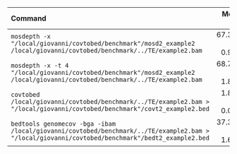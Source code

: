 | Command | Mean [s] | Min [s] | Max [s] | Relative |
|:---|---:|---:|---:|---:|
| `mosdepth -x "/local/giovanni/covtobed/benchmark"/mosd2_example2 /local/giovanni/covtobed/benchmark/../TE/example2.bam` | 67.378 ± 0.952 | 65.847 | 68.399 | 35.58 ± 0.64 |
| `mosdepth -x -t 4 "/local/giovanni/covtobed/benchmark"/mosd2_example2 /local/giovanni/covtobed/benchmark/../TE/example2.bam` | 68.747 ± 1.801 | 67.027 | 71.854 | 36.30 ± 1.03 |
| `covtobed /local/giovanni/covtobed/benchmark/../TE/example2.bam > "/local/giovanni/covtobed/benchmark"/covt2_example2.bed` | 1.894 ± 0.021 | 1.871 | 1.919 | 1.00 |
| `bedtools genomecov -bga -ibam /local/giovanni/covtobed/benchmark/../TE/example2.bam > "/local/giovanni/covtobed/benchmark"/bedt2_example2.bed` | 37.326 ± 1.609 | 35.432 | 40.154 | 19.71 ± 0.88 |

